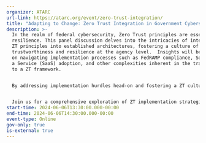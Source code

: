 ```yaml
---
organizer: ATARC
url-link: https://atarc.org/event/zero-trust-integration/
title: "Adapting to Change: Zero Trust Integration in Government Cybersecurity"
description: >-
  In the realm of federal cybersecurity, Zero Trust principles are essential for
  resilience. This panel discussion delves into the intricacies of integrating
  ZT principles into established architectures, fostering a culture of
  trustworthiness and resilience at the agency level.  Insights will be shared
  on navigating implementation processes such as FedRAMP compliance, Software as
  a Service (SaaS) adoption, and other complexities inherent in the transition
  to a ZT framework.


  By addressing implementation hurdles head-on and fostering a ZT culture within agencies, government entities can adapt to the evolving threat landscape with confidence, resilience, and a steadfast commitment to safeguarding critical assets and information. From legacy systems to modern architectures, panelists will share strategies for overcoming implementation hurdles and achieving Zero Trust maturity.


  Join us for a comprehensive exploration of ZT implementation strategies tailored to the unique needs and demands of government agencies.
start-time: 2024-06-06T13:30:00.000-00:00
end-time: 2024-06-06T14:30:00.000-00:00
event-type: Online
gov-only: true
is-external: true
---
```


